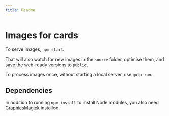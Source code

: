 ```yaml
---
title: Readme
---
```


# Images for cards

To serve images, `npm start`.

That will also watch for new images in the `source` folder, optimise them, and save the web-ready versions to `public`.

To process images once, without starting a local server, use `gulp run`.

## Dependencies

In addition to running `npm install` to install Node modules, you also need [GraphicsMagick](http://www.graphicsmagick.org/) installed.
